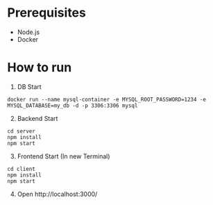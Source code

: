 # Prerequisites

- Node.js
- Docker

# How to run

1. DB Start

```
docker run --name mysql-container -e MYSQL_ROOT_PASSWORD=1234 -e MYSQL_DATABASE=my_db -d -p 3306:3306 mysql
```

2. Backend Start

```
cd server 
npm install
npm start
```

3. Frontend Start (In new Terminal)

```
cd client 
npm install
npm start
```

4. Open http://localhost:3000/
